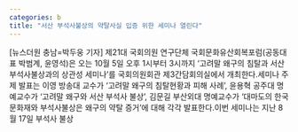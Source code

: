 ```yaml
---
categories: b
title: "서산 부석사불상의 약탈사실 입증 위한 세미나 열린다"
---
```

[뉴스더원 충남=박두웅 기자] 제21대 국회의원 연구단체 국회문화유산회복포럼(공동대표 박범계, 윤영석)은 오는 10월 5일 오후 1시부터 3시까지 ‘고려말 왜구의 침탈과 서산 부석사불상과의 상관성 세미나’를 국회의원회관 제3간담회의실에서 개최한다.세미나 주제 발표는 이영 방송대 교수가 ‘고려말 왜구의 침탈현황과 피해 사례’, 윤용혁 공주대 명예교수가 ‘고려말 왜구와 서산 부석사 불상’, 김문길 부산외대 명예교수가 ‘대마도의 한국문화재와 부석사불상은 왜구의 약탈 증거’에 대해 각각 발표한다.이번 세미나는 지난 8월 17일 부석사 불상